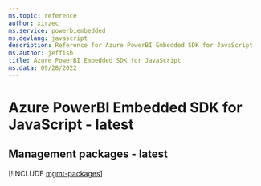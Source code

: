 ```yaml
---
ms.topic: reference
author: xirzec
ms.service: powerbiembedded
ms.devlang: javascript
description: Reference for Azure PowerBI Embedded SDK for JavaScript
ms.author: jeffish
title: Azure PowerBI Embedded SDK for JavaScript
ms.data: 09/28/2022
---
```

# Azure PowerBI Embedded SDK for JavaScript - latest

## Management packages - latest
[!INCLUDE [mgmt-packages](powerbi-embedded-mgmt-index.md)]